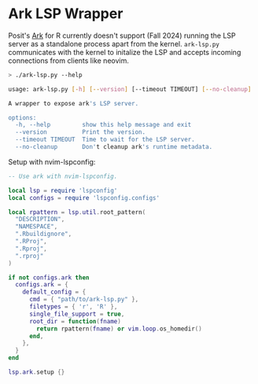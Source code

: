 # Ark LSP Wrapper

Posit's [Ark](https://github.com/posit-dev/ark) for R currently doesn't support (Fall 2024) running the LSP server as a standalone process apart from the kernel. `ark-lsp.py` communicates with the kernel to initalize the LSP and accepts incoming connections from clients like neovim.

```bash
> ./ark-lsp.py --help

usage: ark-lsp.py [-h] [--version] [--timeout TIMEOUT] [--no-cleanup]

A wrapper to expose ark's LSP server.

options:
  -h, --help         show this help message and exit
  --version          Print the version.
  --timeout TIMEOUT  Time to wait for the LSP server.
  --no-cleanup       Don't cleanup ark's runtime metadata.
```

Setup with nvim-lspconfig:

```lua
-- Use ark with nvim-lspconfig.

local lsp = require 'lspconfig'
local configs = require 'lspconfig.configs'

local rpattern = lsp.util.root_pattern(
  "DESCRIPTION",
  "NAMESPACE",
  ".Rbuildignore",
  ".RProj",
  ".Rproj",
  ".rproj"
)

if not configs.ark then
  configs.ark = {
    default_config = {
      cmd = { "path/to/ark-lsp.py" },
      filetypes = { 'r', 'R' },
      single_file_support = true,
      root_dir = function(fname)
        return rpattern(fname) or vim.loop.os_homedir()
      end,
    },
  }
end

lsp.ark.setup {}
```
